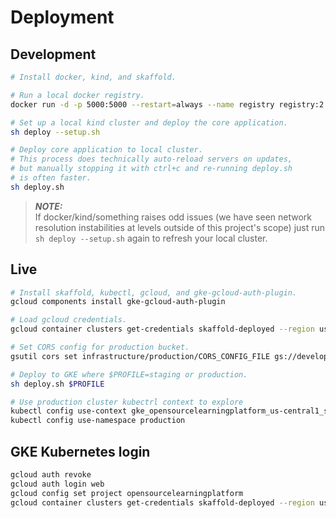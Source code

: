 # Deployment

## Development
```sh
# Install docker, kind, and skaffold.

# Run a local docker registry.
docker run -d -p 5000:5000 --restart=always --name registry registry:2

# Set up a local kind cluster and deploy the core application.
sh deploy --setup.sh

# Deploy core application to local cluster.
# This process does technically auto-reload servers on updates,
# but manually stopping it with ctrl+c and re-running deploy.sh
# is often faster.
sh deploy.sh
```

> **_NOTE:_**<br>
> If docker/kind/something raises odd issues (we have seen
> network resolution instabilities at levels outside of this
> project's scope) just run ```sh deploy --setup.sh``` again to
> refresh your local cluster.

## Live
```sh
# Install skaffold, kubectl, gcloud, and gke-gcloud-auth-plugin.
gcloud components install gke-gcloud-auth-plugin

# Load gcloud credentials.
gcloud container clusters get-credentials skaffold-deployed --region us-central1

# Set CORS config for production bucket.
gsutil cors set infrastructure/production/CORS_CONFIG_FILE gs://development-bucket-opensourcelearningplatform

# Deploy to GKE where $PROFILE=staging or production.
sh deploy.sh $PROFILE

# Use production cluster kubectrl context to explore
kubectl config use-context gke_opensourcelearningplatform_us-central1_skaffold-deployed
kubectl config use-namespace production
```

## GKE Kubernetes login

```sh
gcloud auth revoke
gcloud auth login web
gcloud config set project opensourcelearningplatform
gcloud container clusters get-credentials skaffold-deployed --region us-central1
```
